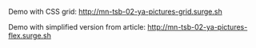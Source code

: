 Demo with CSS grid: http://mn-tsb-02-ya-pictures-grid.surge.sh

Demo with simplified version from article: http://mn-tsb-02-ya-pictures-flex.surge.sh  